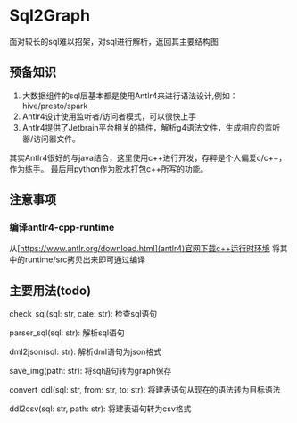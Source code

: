 # Sql2Graph
面对较长的sql难以招架，对sql进行解析，返回其主要结构图

## 预备知识
1. 大数据组件的sql层基本都是使用Antlr4来进行语法设计,例如：hive/presto/spark
2. Antlr4设计使用监听者/访问者模式，可以很快上手
3. Antlr4提供了Jetbrain平台相关的插件，解析g4语法文件，生成相应的监听器/访问器文件。


其实Antlr4很好的与java结合，这里使用c++进行开发，存粹是个人偏爱c/c++，作为练手。 
最后用python作为胶水打包c++所写的功能。

## 注意事项

### 编译antlr4-cpp-runtime
从[https://www.antlr.org/download.html](antlr4)官网下载c++运行时环境
将其中的runtime/src拷贝出来即可通过编译


## 主要用法(todo)

check_sql(sql: str, cate: str): 检查sql语句

parser_sql(sql: str): 解析sql语句

dml2json(sql: str): 解析dml语句为json格式

save_img(path: str): 将sql语句转为graph保存

convert_ddl(sql: str, from: str, to: str): 将建表语句从现在的语法转为目标语法

ddl2csv(sql: str, path: str): 将建表语句转为csv格式
